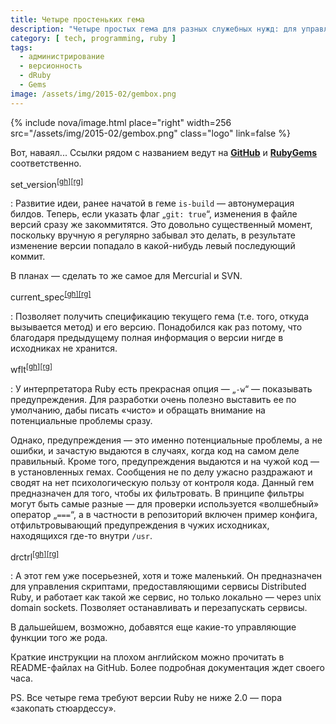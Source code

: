 ```yaml
---
title: Четыре простеньких гема
description: "Четыре простых гема для разных служебных нужд: для управления версиями, фильтрации предупреждений и контроля сервисов Distributed Ruby."
category: [ tech, programming, ruby ]
tags:
  - администрирование
  - версионность
  - dRuby
  - Gems
image: /assets/img/2015-02/gembox.png
---
```

{% include nova/image.html place="right" width=256 src="/assets/img/2015-02/gembox.png" class="logo" link=false %}

Вот, наваял... Ссылки рядом с названием ведут на **[GitHub][github]** и **[RubyGems][rubygems]** соответственно.

set_version<sup>[[gh]][gh-set_version][[rg]][rg-set_version]</sup>

: Развитие идеи, ранее начатой в геме `is-build` — автонумерация билдов. Теперь, если указать флаг „`git: true`“, изменения
  в файле версий сразу же закоммитятся. Это довольно существенный момент, поскольку вручную я регулярно забывал это делать,
  в результате изменение версии попадало в какой-нибудь левый последующий коммит. <!-- TODO: ссылка на пост про is-build -->

  В планах — сделать то же самое для Mercurial и SVN.

current_spec<sup>[[gh]][gh-current_spec][[rg]][rg-current_spec]</sup>

: Позволяет получить спецификацию текущего гема (т.е. того, откуда вызывается метод) и его версию. Понадобился как раз
  потому, что благодаря предыдущему полная информация о версии нигде в исходниках не хранится.

wflt<sup>[[gh]][gh-wflt][[rg]][rg-wflt]</sup>

: У интерпретатора Ruby есть прекрасная опция — „`-w`“ — показывать предупреждения. Для разработки очень полезно выставить
  ее по умолчанию, дабы писать «чисто» и обращать внимание на потенциальные проблемы сразу.

  Однако, предупреждения — это именно потенциальные проблемы, а не ошибки, и зачастую выдаются в случаях, когда код на самом
  деле правильный. Кроме того, предупреждения выдаются и на чужой код — в установленных гемах. Сообщения не по делу ужасно
  раздражают и сводят на нет психологическую пользу от контроля кода. Данный гем предназначен для того, чтобы их фильтровать.
  В принципе фильтры могут быть самые разные — для проверки используется «волшебный» оператор „`===`“, а в частности в репозиторий
  включен пример конфига, отфильтровывающий предупреждения в чужих исходниках, находящихся где-то внутри `/usr`.

<a id="drctrl">drctrl</a><sup>[[gh]][gh-drctrl][[rg]][rg-drctrl]</sup>

: А этот гем уже посерьезней, хотя и тоже маленький. Он предназначен для управления скриптами, предоставляющими сервисы
  Distributed Ruby, и работает как такой же сервис, но только локально — через unix domain sockets. Позволяет останавливать
  и перезапускать сервисы.

  В дальшейшем, возможно, добавятся еще какие-то управляющие функции того же рода.

Краткие инструкции на плохом английском можно прочитать в README-файлах на GitHub. Более подробная документация ждет своего часа.

PS. Все четыре гема требуют версии Ruby не ниже 2.0 — пора «закопать стюардессу».

[github]: https://github.com/
[rubygems]: https://rubygems.org

[gh-set_version]: https://github.com/shikhalev/set_version
[rg-set_version]: https://rubygems.org/gems/set_version
[gh-current_spec]: https://github.com/shikhalev/current_spec
[rg-current_spec]: https://rubygems.org/gems/current_spec
[gh-wflt]: https://github.com/shikhalev/wflt
[rg-wflt]: https://rubygems.org/gems/wflt
[gh-drctrl]: https://github.com/shikhalev/drctrl
[rg-drctrl]: https://rubygems.org/gems/drctrl
